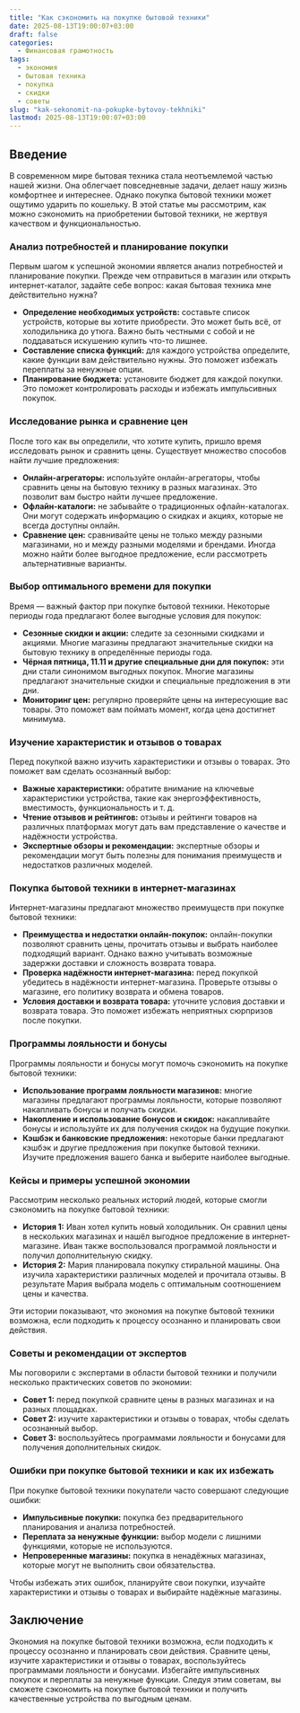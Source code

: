 ```yaml
---
title: "Как сэкономить на покупке бытовой техники"
date: 2025-08-13T19:00:07+03:00
draft: false
categories:
  - Финансовая грамотность
tags:
  - экономия
  - бытовая техника
  - покупка
  - скидки
  - советы
slug: "kak-sekonomit-na-pokupke-bytovoy-tekhniki"
lastmod: 2025-08-13T19:00:07+03:00
---
```


## Введение

В современном мире бытовая техника стала неотъемлемой частью нашей жизни. Она облегчает повседневные задачи, делает нашу жизнь комфортнее и интереснее. Однако покупка бытовой техники может ощутимо ударить по кошельку. В этой статье мы рассмотрим, как можно сэкономить на приобретении бытовой техники, не жертвуя качеством и функциональностью.

### Анализ потребностей и планирование покупки

Первым шагом к успешной экономии является анализ потребностей и планирование покупки. Прежде чем отправиться в магазин или открыть интернет-каталог, задайте себе вопрос: какая бытовая техника мне действительно нужна?

* **Определение необходимых устройств:** составьте список устройств, которые вы хотите приобрести. Это может быть всё, от холодильника до утюга. Важно быть честными с собой и не поддаваться искушению купить что-то лишнее.
* **Составление списка функций:** для каждого устройства определите, какие функции вам действительно нужны. Это поможет избежать переплаты за ненужные опции.
* **Планирование бюджета:** установите бюджет для каждой покупки. Это поможет контролировать расходы и избежать импульсивных покупок.

### Исследование рынка и сравнение цен

После того как вы определили, что хотите купить, пришло время исследовать рынок и сравнить цены. Существует множество способов найти лучшие предложения:

* **Онлайн-агрегаторы:** используйте онлайн-агрегаторы, чтобы сравнить цены на бытовую технику в разных магазинах. Это позволит вам быстро найти лучшее предложение.
* **Офлайн-каталоги:** не забывайте о традиционных офлайн-каталогах. Они могут содержать информацию о скидках и акциях, которые не всегда доступны онлайн.
* **Сравнение цен:** сравнивайте цены не только между разными магазинами, но и между разными моделями и брендами. Иногда можно найти более выгодное предложение, если рассмотреть альтернативные варианты.

### Выбор оптимального времени для покупки

Время — важный фактор при покупке бытовой техники. Некоторые периоды года предлагают более выгодные условия для покупок:

* **Сезонные скидки и акции:** следите за сезонными скидками и акциями. Многие магазины предлагают значительные скидки на бытовую технику в определённые периоды года.
* **Чёрная пятница, 11.11 и другие специальные дни для покупок:** эти дни стали синонимом выгодных покупок. Многие магазины предлагают значительные скидки и специальные предложения в эти дни.
* **Мониторинг цен:** регулярно проверяйте цены на интересующие вас товары. Это поможет вам поймать момент, когда цена достигнет минимума.

### Изучение характеристик и отзывов о товарах

Перед покупкой важно изучить характеристики и отзывы о товарах. Это поможет вам сделать осознанный выбор:

* **Важные характеристики:** обратите внимание на ключевые характеристики устройства, такие как энергоэффективность, вместимость, функциональность и т. д.
* **Чтение отзывов и рейтингов:** отзывы и рейтинги товаров на различных платформах могут дать вам представление о качестве и надёжности устройства.
* **Экспертные обзоры и рекомендации:** экспертные обзоры и рекомендации могут быть полезны для понимания преимуществ и недостатков различных моделей.

### Покупка бытовой техники в интернет-магазинах

Интернет-магазины предлагают множество преимуществ при покупке бытовой техники:

* **Преимущества и недостатки онлайн-покупок:** онлайн-покупки позволяют сравнить цены, прочитать отзывы и выбрать наиболее подходящий вариант. Однако важно учитывать возможные задержки доставки и сложность возврата товара.
* **Проверка надёжности интернет-магазина:** перед покупкой убедитесь в надёжности интернет-магазина. Проверьте отзывы о магазине, его политику возврата и обмена товаров.
* **Условия доставки и возврата товара:** уточните условия доставки и возврата товара. Это поможет избежать неприятных сюрпризов после покупки.

### Программы лояльности и бонусы

Программы лояльности и бонусы могут помочь сэкономить на покупке бытовой техники:

* **Использование программ лояльности магазинов:** многие магазины предлагают программы лояльности, которые позволяют накапливать бонусы и получать скидки.
* **Накопление и использование бонусов и скидок:** накапливайте бонусы и используйте их для получения скидок на будущие покупки.
* **Кэшбэк и банковские предложения:** некоторые банки предлагают кэшбэк и другие предложения при покупке бытовой техники. Изучите предложения вашего банка и выберите наиболее выгодные.

### Кейсы и примеры успешной экономии

Рассмотрим несколько реальных историй людей, которые смогли сэкономить на покупке бытовой техники:

* **История 1:** Иван хотел купить новый холодильник. Он сравнил цены в нескольких магазинах и нашёл выгодное предложение в интернет-магазине. Иван также воспользовался программой лояльности и получил дополнительную скидку.
* **История 2:** Мария планировала покупку стиральной машины. Она изучила характеристики различных моделей и прочитала отзывы. В результате Мария выбрала модель с оптимальным соотношением цены и качества.

Эти истории показывают, что экономия на покупке бытовой техники возможна, если подходить к процессу осознанно и планировать свои действия.

### Советы и рекомендации от экспертов

Мы поговорили с экспертами в области бытовой техники и получили несколько практических советов по экономии:

* **Совет 1:** перед покупкой сравните цены в разных магазинах и на разных площадках.
* **Совет 2:** изучите характеристики и отзывы о товарах, чтобы сделать осознанный выбор.
* **Совет 3:** воспользуйтесь программами лояльности и бонусами для получения дополнительных скидок.

### Ошибки при покупке бытовой техники и как их избежать

При покупке бытовой техники покупатели часто совершают следующие ошибки:

* **Импульсивные покупки:** покупка без предварительного планирования и анализа потребностей.
* **Переплата за ненужные функции:** выбор модели с лишними функциями, которые не используются.
* **Непроверенные магазины:** покупка в ненадёжных магазинах, которые могут не выполнить свои обязательства.

Чтобы избежать этих ошибок, планируйте свои покупки, изучайте характеристики и отзывы о товарах и выбирайте надёжные магазины.

## Заключение

Экономия на покупке бытовой техники возможна, если подходить к процессу осознанно и планировать свои действия. Сравните цены, изучите характеристики и отзывы о товарах, воспользуйтесь программами лояльности и бонусами. Избегайте импульсивных покупок и переплаты за ненужные функции. Следуя этим советам, вы сможете сэкономить на покупке бытовой техники и получить качественные устройства по выгодным ценам.
